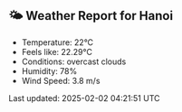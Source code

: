 <!-- WEATHER-START -->
## 🌤 Weather Report for Hanoi

- Temperature: 22°C
- Feels like: 22.29°C
- Conditions: overcast clouds
- Humidity: 78%
- Wind Speed: 3.8 m/s

Last updated: 2025-02-02 04:21:51 UTC
<!-- WEATHER-END -->
